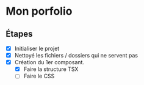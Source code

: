 # Mon porfolio

## Étapes

- [x] Initialiser le projet
- [x] Nettoyé les fichiers / dossiers qui ne servent pas
- [x] Création du 1er composant.
  - [x] Faire la structure TSX
  - [ ] Faire le CSS
